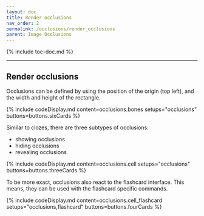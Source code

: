 ```yaml
---
layout: doc
title: Render occlusions
nav_order: 2
permalink: /occlusions/render_occlusions
parent: Image Occlusions
---
```


{% include toc-doc.md %}

---
## Render occlusions

Occlusions can be defined by using the position of the origin (top left), and the width and height of the rectangle.

{% include codeDisplay.md content=occlusions.bones setups="occlusions" buttons=buttons.sixCards %}

Similar to clozes, there are three subtypes of occlusions:
- showing occlusions
- hiding occlusions
- revealing occlusions

{% include codeDisplay.md content=occlusions.cell setups="occlusions" buttons=buttons.threeCards %}

To be more exact, occlusions also react to the flashcard interface.
This means, they can be used with the flashcard specific commands.

{% include codeDisplay.md content=occlusions.cell_flashcard setups="occlusions,flashcard" buttons=buttons.fourCards %}
